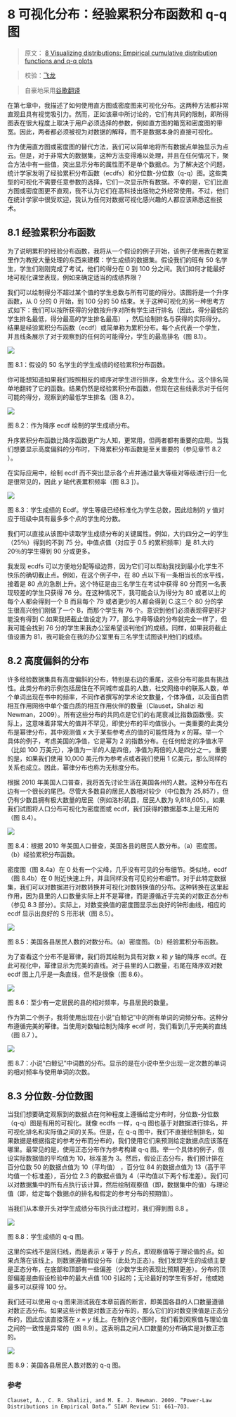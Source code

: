 # 8 可视化分布：经验累积分布函数和 q-q 图

> 原文： [8 Visualizing distributions: Empirical cumulative distribution functions and q-q plots](https://serialmentor.com/dataviz/ecdf-qq.html)

> 校验：[飞龙](https://github.com/wizardforcel)

> 自豪地采用[谷歌翻译](https://translate.google.cn/)

在第七章中，我描述了如何使用直方图或密度图来可视化分布。这两种方法都非常直观且具有视觉吸引力。然而，正如该章中所讨论的，它们有共同的限制，即所得图表在很大程度上取决于用户必须选择的参数，例如直方图的箱宽和密度图的带宽。因此，两者都必须被视为对数据的解释，而不是数据本身的直接可视化。

作为使用直方图或密度图的替代方法，我们可以简单地将所有数据点单独显示为点云。但是，对于非常大的数据集，这种方法变得难以处理，并且在任何情况下，聚合方法中有一些值，突出显示分布的属性而不是单个数据点。为了解决这个问题，统计学家发明了经验累积分布函数（ecdfs）和分位数-分位数（q-q）图。这些类型的可视化不需要任意参数的选择，它们一次显示所有数据。不幸的是，它们比直方图或密度图更不直观，我不认为它们在高科技出版物之外经常使用。不过，他们在统计学家中很受欢迎，我认为任何对数据可视化感兴趣的人都应该熟悉这些技术。

## 8.1 经验累积分布函数

为了说明累积的经验分布函数，我将从一个假设的例子开始，该例子使用我在教室里作为教授大量处理的东西来建模：学生成绩的数据集。假设我们的班有 50 名学生，学生们刚刚完成了考试，他们的得分在 0 到 100 分之间。我们如何才能最好地可视化课堂表现，例如来确定适当的成绩界限？

我们可以绘制得分不超过某个值的学生总数与所有可能的得分。该图将是一个升序函数，从 0 分的 0 开始，到 100 分的 50 结束。关于这种可视化的另一种思考方式如下：我们可以按所获得的分数按升序对所有学生进行排名（因此，得分最低的学生排名最低，得分最高的学生排名最高） ，然后绘制排名与获得的实际得分。结果是经验累积分布函数（ecdf）或简单称为累积分布。每个点代表一个学生，并且线条展示了对于观察到的任何的可能得分，学生的最高排名（图 8.1）。

![](img/051276ea53a712194e3139f5f5e2e274.jpg)

图 8.1：假设的 50 名学生的学生成绩的经验累积分布函数。

你可能想知道如果我们按照相反的顺序对学生进行排序，会发生什么。这个排名简单地翻转了它的函数。结果仍然是经验累积分布函数，但现在这些线表示对于任何可能的得分，观察到的最低学生排名（图 8.2）。

![](img/ea766df995d2992d42707fc7e709d419.jpg)

图 8.2：作为降序 ecdf 绘制的学生成绩分布。

升序累积分布函数比降序函数更广为人知，更常用，但两者都有重要的应用。当我们想要显示高度偏斜的分布时，下降累积分布函数是至关重要的（参见章节 8.2 ）。

在实际应用中，绘制 ecdf 而不突出显示各个点并通过最大等级对等级进行归一化是很常见的，因此 *y* 轴代表累积频率（图 8.3 ]）。

![](img/f7254b518c3ff161fcd078afa0622194.jpg)

图 8.3：学生成绩的 Ecdf。学生等级已经标准化为学生总数，因此绘制的 *y* 值对应于班级中具有最多多个点的学生的分数。

我们可以直接从该图中读取学生成绩分布的关键属性。例如，大约四分之一的学生（25％）得到的不到 75 分。中值点值（对应于 0.5 的累积频率）是 81.大约 20％的学生得到 90 分或更多。

我发现 ecdfs 可以方便地分配等级边界，因为它们可以帮助我找到最小化学生不快乐的确切截止点。例如，在这个例子中，在 80 点以下有一条相当长的水平线，接着是 80 点的急剧上升。这个特征是由三名学生在考试中获得 80 分而另一名表现较差的学生只获得 76 分。在这种情况下，我可能会认为得分为 80 或者以上的每个人都会得到一个 B 而且每个 79 或者更少的人都会得到 C.这三个 80 分的学生很高兴他们刚做了一个 B，而那个学生有 76 个。意识到他们必须表现得更好才能没有得到 C.如果我把截止值设定为 77，那么字母等级的分布就完全一样了，但我可能会找到 76 分的学生来我办公室希望谈判他们的成绩。同样，如果我将截止值设置为 81，我可能会在我的办公室里有三名学生试图谈判他们的成绩。

## 8.2 高度偏斜的分布

许多经验数据集具有高度偏斜的分布，特别是右边的重尾，这些分布可能具有挑战性。此类分布的示例包括居住在不同城市或县的人数，社交网络中的联系人数，单个单词出现在书中的频率，不同作者撰写的学术论文数量，个体净值，以及蛋白质相互作用网络中单个蛋白质的相互作用伙伴的数量（Clauset，Shalizi 和 Newman，2009）。所有这些分布的共同点是它们的右尾衰减比指数函数慢。实际上，这意味着非常大的值并不罕见，即使分布的平均值很小。一类重要的此类分布是幂律分布，其中观测值 *x* 大于某些参考点的值的可能性降为 *x* 的幂。举一个具体的例子，考虑美国的净值，它是幂为 2 的指数分布。在任何给定的净值水平（比如 100 万美元），净值为一半的人是四倍，净值为两倍的人是四分之一。重要的是，如果我们使用 10,000 美元作为参考点或者我们使用 1 亿美元，那么同样的关系也成立。因此，幂律分布也称为无标度分布。

根据 2010 年美国人口普查，我将首先讨论生活在美国各州的人数。这种分布在右边有一个很长的尾巴。尽管大多数县的居民人数相对较少（中位数为 25,857），但仍有少数县拥有极大数量的居民（例如洛杉矶县，居民人数为 9,818,605）。如果我们试图将人口分布可视化为密度图或 ecdf，我们获得的数据基本上是无用的（图 8.4）。

![](img/e4747e800f8bfae58a3ace3036c218ee.jpg)

图 8.4：根据 2010 年美国人口普查，美国各县的居民人数分布。（a）密度图。 （b）经验累积分布函数。

密度图（图 8.4a）在 0 处有一个尖峰，几乎没有可见的分布细节。类似地，ecdf（图 8.4b）在 0 附近快速上升，并且同样没有可见的分布细节。对于此特定数据集，我们可以对数据进行对数转换并可视化对数转换值的分布。这种转换在这里起作用，因为县里的人口数量实际上并不是幂律，而是遵循近乎完美的对数正态分布（参见 8.3 部分）。实际上，对数变换值的密度图显示出良好的钟形曲线，相应的 ecdf 显示出良好的 S 形形状（图 8.5）。

![](img/bbd5b9c66f03899d2c6aade2af342e18.jpg)

图 8.5：美国各县居民人数的对数分布。（a）密度图。（b）经验累积分布函数。

为了查看这个分布不是幂律，我们将其绘制为具有对数 *x* 和 *y* 轴的降序 ecdf。在此可视化中，幂律显示为完美的直线。对于县里的人口数量，右尾在降序双对数 ecdf 图上几乎是一条直线，但不是很像（图 8.6）。

![](img/e7b8a52ba3ef01395f881cd6dae1d659.jpg)

图 8.6：至少有一定居民的县的相对频率，与县居民的数量。

作为第二个例子，我将使用出现在小说“白鲸记”中的所有单词的词频分布。这种分布遵循完美的幂律。当使用对数轴绘制为降序 ecdf 时，我们看到几乎完美的直线（图 8.7 ）。

![](img/0b70b9ad00bd18d7a5d9861955566085.jpg)

图 8.7：小说“白鲸记”中词数的分布。显示的是在小说中至少出现一定次数的单词的相对频率与使用单词的次数。

## 8.3 分位数-分位数图

当我们想要确定观察到的数据点在何种程度上遵循给定分布时，分位数-分位数（q-q）图是有用的可视化。就像 ecdfs 一样，q-q 图也基于对数据进行排名，并可视化排名和实际值之间的关系。但是，在 q-q 图中，我们不直接绘制排名，如果数据是根据指定的参考分布而分布的，我们使用它们来预测给定数据点应该落在哪里。最常见的是，使用正态分布作为参考构建 q-q 图。举一个具体的例子，假设实际数据值的平均值为 10，标准差为 3。然后，假设正态分布，我们预计排在百分位数 50 的数据点值为 10（平均值） ，百分位 84 的数据点值为 13（高于平均值一个标准差），百分位 2.3 的数据点值为 4（平均值以下两个标准差）。我们可以对数据集中的所有点执行该计算，然后绘制观察值（即，数据集中的值）与理论值（即，给定每个数据点的排名和假定的参考分布的预期值）。

当我们从本章开头对学生成绩分布执行此过程时，我们得到图 8.8 。

![](img/2116bb1432feddf33f7ba8e726498a0b.jpg)

图 8.8：学生成绩的 q-q 图。

这里的实线不是回归线，而是表示 *x* 等于 *y* 的点，即观察值等于理论值的点。如果点落在该线上，则数据遵循假设分布（此处为正态）。我们发现学生的成绩主要是正态分布，在底部和顶部有一些偏差（少数学生的表现比预期更差）。分布的顶部偏差是由假设检验中的最大点值 100 引起的；无论最好的学生有多好，他或她最多可以获得 100 分。

我们还可以使用 q-q 图来测试我在本章前面的断言，即美国各县的人口数量遵循对数正态分布。如果这些计数是对数正态分布的，那么它们的对数变换值是正态分布的，因此应该直接落在 *x* = *y* 线上。在制作这个图时，我们看到观察值与理论值之间的一致性是异常的（图 8.9）。这表明县之间人口数量的分布确实是对数正态的。

![](img/6d36b34ad5acb91f89d60b4007bdf25f.jpg)

图 8.9：美国各县居民人数对数的 q-q 图。

### 参考

```
Clauset, A., C. R. Shalizi, and M. E. J. Newman. 2009. “Power-Law Distributions in Empirical Data.” SIAM Review 51: 661–703.
```